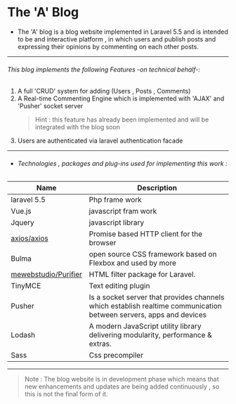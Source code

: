 <!-- heading -->
# The 'A' Blog

* The 'A' blog is a blog website implemented in Laravel 5.5 and is intended to be and interactive platform , in which users and publish posts and expressing their opinions by commenting on each other posts.
____
###### This blog implements the following Features -on technical behalf-:
1. A full 'CRUD' system for adding (Users , Posts , Comments)
2. A Real-time Commenting Engine which is implemented with 'AJAX' and 'Pusher' socket server
   > Hint : this feature has already been implemented and will be integrated  with the blog soon
3. Users are authenticated via laravel authentication facade
----
* ###### Technologies , packages and plug-ins used for implementing this work :

| Name               |   Description                      |
| ------------------ | ---------------------------------- |
| laravel 5.5        | Php frame work                     |
| Vue.js             | javascript fram work               |
| Jquery             | javascript library                 |
| <a href="https://github.com/axios/axios">axios/axios</a>              | Promise based HTTP client for the browser  |
| Bulma              | open source CSS framework based on Flexbox and used by more |
| <a href="https://github.com/mewebstudio/Purifier"> mewebstudio/Purifier </a> | HTML filter package for Laravel.|
| TinyMCE  | Text editing plugin |
| Pusher  | Is a socket server that provides channels which establish realtime communication between servers, apps and devices|
| Lodash  | A modern JavaScript utility library delivering modularity, performance & extras.  |
| Sass  | Css precompiler  |

------
>Note :
>The blog website is in development phase which means that new enhancements and updates are being added continuously , so this is not the final form of it. 
